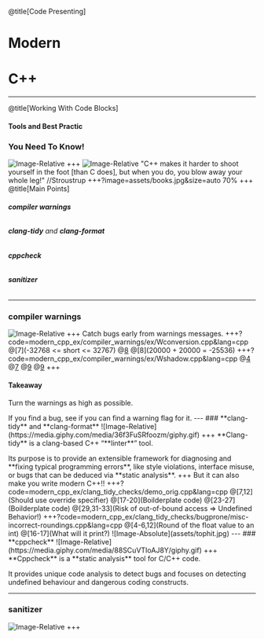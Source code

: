 @title[Code Presenting]
# Modern 
# C++

---
@title[Working With Code Blocks]

#### Tools and Best Practic 

### You Need To Know!
![Image-Relative](https://media.giphy.com/media/3hQ0hZDo4QhR6/giphy.gif)
+++
![Image-Relative](https://media.giphy.com/media/PerRzSEG0PuKY/giphy.gif)
"C++ makes it harder to shoot yourself in the foot [than C does], but when you
do, you blow away your whole leg!" //Stroustrup
+++?image=assets/books.jpg&size=auto 70%
+++
@title[Main Points]

###### <p> **compiler warnings**
###### <p> **clang-tidy** and **clang-format**
###### <p> **cppcheck**
###### <p> **sanitizer**

---
### **compiler warnings** 
![Image-Relative](https://media.giphy.com/media/1sd2bQx5GnQf6/giphy.gif)
+++
Catch bugs early from warnings messages.
+++?code=modern_cpp_ex/compiler_warnings/ex/Wconversion.cpp&lang=cpp
@[7](-32768 <= short <= 32767)
@[8](?)
@[8](20000 + 20000 = -25536)
+++?code=modern_cpp_ex/compiler_warnings/ex/Wshadow.cpp&lang=cpp
@[4](1)
@[7](2)
@[9](?)
@[9](1)
+++
#### **Takeaway**
<p> Turn the warnings as high as possible.
<p> If you find a bug, see if you can find a warning flag for it.
---
### **clang-tidy** and **clang-format**
![Image-Relative](https://media.giphy.com/media/36f3FuSRfoozm/giphy.gif)
+++
**Clang-tidy** is a clang-based C++ “**linter**” tool.
<p> Its purpose is to provide an extensible framework for diagnosing and **fixing typical programming errors**, like style violations, interface misuse, or bugs that can be deduced via **static analysis**.
+++
But it can also make you write modern C++!!
+++?code=modern_cpp_ex/clang_tidy_checks/demo_orig.cpp&lang=cpp
@[7,12](Should use override specifier)
@[17-20](Boilderplate code)
@[23-27](Boilderplate code)
@[29,31-33](Risk of out-of-bound access => Undefined Behavior!)
+++?code=modern_cpp_ex/clang_tidy_checks/bugprone/misc-incorrect-roundings.cpp&lang=cpp
@[4-6,12](Round of the float value to an int)
@[16-17](What will it print?)
![Image-Absolute](assets/tophit.jpg)
---
### **cppcheck**
![Image-Relative](https://media.giphy.com/media/88SCuVTIoAJ8Y/giphy.gif)
+++
**Cppcheck** is a **static analysis** tool for C/C++ code.
<p> It provides unique code analysis to detect bugs and focuses on detecting undefined behaviour and dangerous coding constructs.

---
### **sanitizer**
![Image-Relative](https://media1.tenor.com/images/df6668bb4af86556421e05b3aaa4b3ca/tenor.gif?itemid=10317609)
+++
